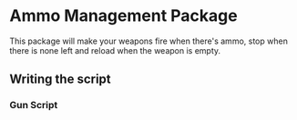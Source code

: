 # Ammo Management Package
This package will make your weapons fire when there's ammo, stop when there is none left and reload when the weapon is empty.

## Writing the script

### Gun Script

